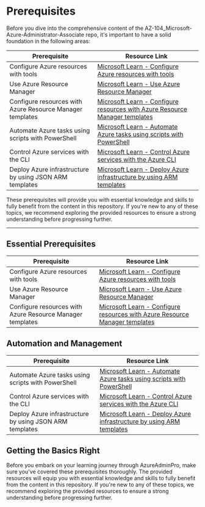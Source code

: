 # Prerequisites

Before you dive into the comprehensive content of the AZ-104_Microsoft-Azure-Administrator-Associate repo, it's important to have a solid foundation in the following areas:

| Prerequisite                                          | Resource Link                                  |
|-------------------------------------------------------|-----------------------------------------------|
| Configure Azure resources with tools                  | [Microsoft Learn - Configure Azure resources with tools](https://docs.microsoft.com/learn/modules/configure-infrastructure-tools/) |
| Use Azure Resource Manager                            | [Microsoft Learn - Use Azure Resource Manager](https://docs.microsoft.com/learn/modules/intro-to-azure-resource-manager/) |
| Configure resources with Azure Resource Manager templates | [Microsoft Learn - Configure resources with Azure Resource Manager templates](https://docs.microsoft.com/learn/modules/choose-the-right-azure-services/) |
| Automate Azure tasks using scripts with PowerShell   | [Microsoft Learn - Automate Azure tasks using scripts with PowerShell](https://docs.microsoft.com/learn/modules/automate-azure-tasks-with-powershell/) |
| Control Azure services with the CLI                   | [Microsoft Learn - Control Azure services with the Azure CLI](https://docs.microsoft.com/learn/modules/control-azure-services-with-cli/) |
| Deploy Azure infrastructure by using JSON ARM templates | [Microsoft Learn - Deploy Azure infrastructure by using ARM templates](https://docs.microsoft.com/learn/modules/deploy-azure-resource-manager-templates/) |

These prerequisites will provide you with essential knowledge and skills to fully benefit from the content in this repository. If you're new to any of these topics, we recommend exploring the provided resources to ensure a strong understanding before progressing further.

--------

## Essential Prerequisites

| Prerequisite                                          | Resource Link                                  |
|-------------------------------------------------------|-----------------------------------------------|
| Configure Azure resources with tools                  | [Microsoft Learn - Configure Azure resources with tools](https://docs.microsoft.com/learn/modules/configure-infrastructure-tools/) |
| Use Azure Resource Manager                            | [Microsoft Learn - Use Azure Resource Manager](https://docs.microsoft.com/learn/modules/intro-to-azure-resource-manager/) |
| Configure resources with Azure Resource Manager templates | [Microsoft Learn - Configure resources with Azure Resource Manager templates](https://docs.microsoft.com/learn/modules/choose-the-right-azure-services/) |

## Automation and Management

| Prerequisite                                          | Resource Link                                  |
|-------------------------------------------------------|-----------------------------------------------|
| Automate Azure tasks using scripts with PowerShell   | [Microsoft Learn - Automate Azure tasks using scripts with PowerShell](https://docs.microsoft.com/learn/modules/automate-azure-tasks-with-powershell/) |
| Control Azure services with the CLI                   | [Microsoft Learn - Control Azure services with the Azure CLI](https://docs.microsoft.com/learn/modules/control-azure-services-with-cli/) |
| Deploy Azure infrastructure by using JSON ARM templates | [Microsoft Learn - Deploy Azure infrastructure by using ARM templates](https://docs.microsoft.com/learn/modules/deploy-azure-resource-manager-templates/) |

## Getting the Basics Right

Before you embark on your learning journey through AzureAdminPro, make sure you've covered these prerequisites thoroughly. The provided resources will equip you with essential knowledge and skills to fully benefit from the content in this repository. If you're new to any of these topics, we recommend exploring the provided resources to ensure a strong understanding before progressing further.
